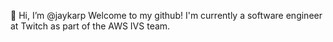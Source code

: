 👋 Hi, I’m @jaykarp
Welcome to my github!
I'm currently a software engineer at Twitch as part of the AWS IVS team.
<!---
jaykarp/jaykarp is a ✨ special ✨ repository because its `README.md` (this file) appears on your GitHub profile.
You can click the Preview link to take a look at your changes.
--->
